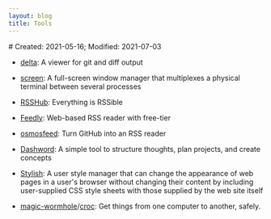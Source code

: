 ```yaml
---
layout: blog
title: Tools
---
```

<span class="hidden-text"># Created: 2021-05-16; Modified: 2021-07-03</span>

- [delta](https://github.com/dandavison/delta): A viewer for git and diff output

- [screen](https://www.gnu.org/software/screen/manual/screen.html): A full-screen window manager that multiplexes a physical terminal between several processes

- [RSSHub](https://github.com/DIYgod/RSSHub): Everything is RSSible

- [Feedly](https://feedly.com/): Web-based RSS reader with free-tier

- [osmosfeed](https://github.com/osmoscraft/osmosfeed): Turn GitHub into an RSS reader

- [Dashword](https://dashword.app/): A simple tool to structure thoughts, plan projects, and create concepts

- [Stylish](https://en.wikipedia.org/wiki/Stylish): A user style manager that can change the appearance of web pages in a user's browser without changing their content by including user-supplied CSS style sheets with those supplied by the web site itself

- [magic-wormhole](https://github.com/magic-wormhole/magic-wormhole)/[croc](https://github.com/schollz/croc): Get things from one computer to another, safely.
